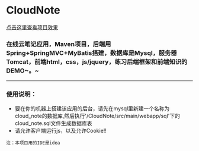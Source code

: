 # CloudNote
[点击这里查看项目效果](http://120.79.79.151:8080/CloudNote "Title")

### 在线云笔记应用，Maven项目，后端用Spring+SpringMVC+MyBatis搭建，数据库是Mysql，服务器Tomcat，前端html，css，js/jquery，练习后端框架和前端知识的DEMO~。~
*****
### 使用说明：

* 要在你的机器上搭建该应用的后台，请先在mysql里新建一个名称为cloud_note的数据库,然后执行'/CloudNote/src/main/webapp/sql'下的cloud_note.sql文件生成数据库表
* 请允许客户端运行js，以及允许Cookie!!

```注：本项目用的IDE是idea```
